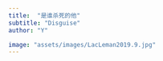 ```yaml
---
title:  "是谁杀死的他"
subtitle: "Disguise"
author: "Y"

image: "assets/images/LacLeman2019.9.jpg"
---
```

